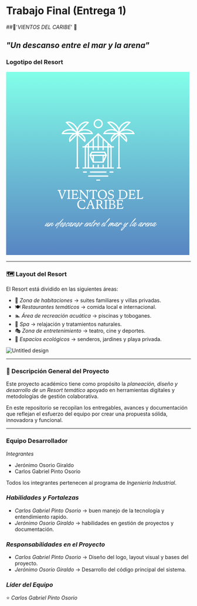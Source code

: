 # Trabajo Final (Entrega 1)


##🌴'*VIENTOS DEL CARIBE*' 🌊

*"Un descanso entre el mar y la arena"*
---

### Logotipo del Resort
![Logo del Resort](VIENTOS.png)  

---

### 🗺 Layout del Resort  
El Resort está dividido en las siguientes áreas:  

- 🏨 *Zona de habitaciones* → suites familiares y villas privadas.  
- 🍽 *Restaurantes temáticos* → comida local e internacional.  
- 🏊 *Área de recreación acuática* → piscinas y toboganes.  
- 🌺 *Spa* → relajación y tratamientos naturales.  
- 🎭 *Zona de entretenimiento* → teatro, cine y deportes.  
- 🌳 *Espacios ecológicos* → senderos, jardines y playa privada.

<img width="427" height="427" alt="Untitled design" src="https://github.com/user-attachments/assets/31fcc917-8919-4244-8425-2068c975d7c7" />

---

### 📖 Descripción General del Proyecto  
Este proyecto académico tiene como propósito la *planeación, diseño y desarrollo de un Resort temático* apoyado en herramientas digitales y metodologías de gestión colaborativa.  

En este repositorio se recopilan los entregables, avances y documentación que reflejan el esfuerzo del equipo por crear una propuesta sólida, innovadora y funcional.

---

###  Equipo Desarrollador  

  *Integrantes*
- Jerónimo Osorio Giraldo
- Carlos Gabriel Pinto Osorio

Todos los integrantes pertenecen al programa de *Ingeniería Industrial*.  

###  *Habilidades y Fortalezas*
- *Carlos Gabriel Pinto Osorio* → buen manejo de la tecnología y entendimiento rapido.  
- *Jerónimo Osorio Giraldo* → habilidades en gestión de proyectos y documentación.
  
### *Responsabilidades en el Proyecto*
- *Carlos Gabriel Pinto Osorio* → Diseño del logo, layout visual y bases del proyecto.  
- *Jerónimo Osorio Giraldo* → Desarrollo del código principal del sistema.

### *Líder del Equipo*
⭐ *Carlos Gabriel Pinto Osorio*

